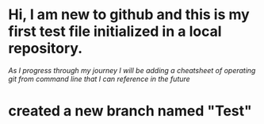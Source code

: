 # Hi, I am new to github and this is my first test file initialized in a local repository.
*As I progress through my journey I will be adding a cheatsheet of operating git from command line that I can reference in the future*

# created a new branch named "Test"
